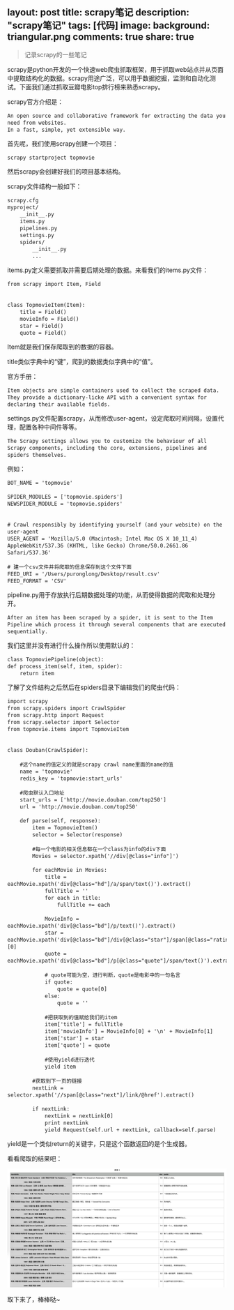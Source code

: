 layout: post
title: scrapy笔记
description: "scrapy笔记"
tags: [代码]
image:
background: triangular.png
comments: true
share: true
---

> 记录scrapy的一些笔记

scrapy是python开发的一个快速web爬虫抓取框架，用于抓取web站点并从页面中提取结构化的数据。scrapy用途广泛，可以用于数据挖掘，监测和自动化测试。下面我们通过抓取豆瓣电影top排行榜来熟悉scrapy。

scrapy官方介绍是：

	An open source and collaborative framework for extracting the data you need from websites.
	In a fast, simple, yet extensible way.

首先呢，我们使用scrapy创建一个项目：

	scrapy startproject topmovie

然后scrapy会创建好我们的项目基本结构。

scrapy文件结构一般如下：

	scrapy.cfg
	myproject/
	    __init__.py
	    items.py
	    pipelines.py
	    settings.py
	    spiders/
	        __init__.py
	        ...

items.py定义需要抓取并需要后期处理的数据。来看我们的items.py文件：

	from scrapy import Item, Field


	class TopmovieItem(Item):
	    title = Field()
	    movieInfo = Field()
	    star = Field()
	    quote = Field()

Item就是我们保存爬取到的数据的容器。

title类似字典中的“键”，爬到的数据类似字典中的“值”。

官方手册：

	Item objects are simple containers used to collect the scraped data. They provide a dictionary-licke API with a convenient syntax for declaring their available fields.

settings.py文件配置scrapy，从而修改user-agent，设定爬取时间间隔，设置代理，配置各种中间件等等。

	The Scrapy settings allows you to customize the behaviour of all Scrapy components, including the core, extensions, pipelines and spiders themselves.

例如：

	BOT_NAME = 'topmovie'

	SPIDER_MODULES = ['topmovie.spiders']
	NEWSPIDER_MODULE = 'topmovie.spiders'


	# Crawl responsibly by identifying yourself (and your website) on the user-agent
	USER_AGENT = 'Mozilla/5.0 (Macintosh; Intel Mac OS X 10_11_4) AppleWebKit/537.36 (KHTML, like Gecko) Chrome/50.0.2661.86 Safari/537.36'

	# 建一个csv文件并将爬取的信息保存到这个文件下面
	FEED_URI = '/Users/puronglong/Desktop/result.csv'
	FEED_FORMAT = 'CSV'

pipeline.py用于存放执行后期数据处理的功能，从而使得数据的爬取和处理分开。

	After an item has been scraped by a spider, it is sent to the Item Pipeline which process it through several components that are executed sequentially.

我们这里并没有进行什么操作所以使用默认的：

	class TopmoviePipeline(object):
    def process_item(self, item, spider):
        return item

了解了文件结构之后然后在spiders目录下编辑我们的爬虫代码：

	import scrapy
	from scrapy.spiders import CrawlSpider
	from scrapy.http import Request
	from scrapy.selector import Selector
	from topmovie.items import TopmovieItem


	class Douban(CrawlSpider):

	    #这个name的值定义的就是scrapy crawl name里面的name的值
	    name = 'topmovie'
	    redis_key = 'topmovie:start_urls'

	    #爬虫默认入口地址
	    start_urls = ['http://movie.douban.com/top250']
	    url = 'http://movie.douban.com/top250'

	    def parse(self, response):
	        item = TopmovieItem()
	        selector = Selector(response)

	        #每一个电影的相关信息都在一个class为info的div下面
	        Movies = selector.xpath('//div[@class="info"]')

	        for eachMovie in Movies:
	            title = eachMovie.xpath('div[@class="hd"]/a/span/text()').extract()
	            fullTitle = ''
	            for each in title:
	                fullTitle += each

	            MovieInfo = eachMovie.xpath('div[@class="bd"]/p/text()').extract()
	            star = eachMovie.xpath('div[@class="bd"]/div[@class="star"]/span[@class="rating_num"]/text()').extract()[0]
	            quote = eachMovie.xpath('div[@class="bd"]/p[@class="quote"]/span/text()').extract()

	            # quote可能为空，进行判断，quote是电影中的一句名言
	            if quote:
	                quote = quote[0]
	            else:
	                quote = ''

				#把获取到的值赋给我们的item
	            item['title'] = fullTitle
	            item['movieInfo'] = MovieInfo[0] + '\n' + MovieInfo[1]
	            item['star'] = star
	            item['quote'] = quote

	            #使用yield进行迭代
	            yield item

			#获取到下一页的链接
	        nextLink = selector.xpath('//span[@class="next"]/link/@href').extract()

	        if nextLink:
	            nextLink = nextLink[0]
	            print nextLink
	            yield Request(self.url + nextLink, callback=self.parse)


yield是一个类似return的关键字，只是这个函数返回的是个生成器。

看看爬取的结果吧：

![img](./images/article/2016-5-8/1.png)

取下来了，棒棒哒~